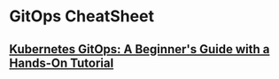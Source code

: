 # GitOps CheatSheet

## [Kubernetes GitOps: A Beginner's Guide with a Hands-On Tutorial](https://dev.to/pavanbelagatti/kubernetes-gitops-a-beginners-guide-with-a-hands-on-tutorial-56de)
